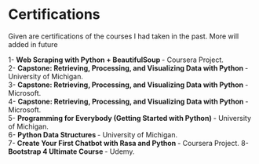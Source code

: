 # Certifications
Given are certifications of the courses I had taken in the past. More will added in future  

1- <strong> Web Scraping with Python + BeautifulSoup </strong> - Coursera Project.  
2- <strong> Capstone: Retrieving, Processing, and Visualizing Data with Python </strong> - University of Michigan.  
3- <strong> Capstone: Retrieving, Processing, and Visualizing Data with Python </strong> - Microsoft.  
4- <strong> Capstone: Retrieving, Processing, and Visualizing Data with Python </strong> - Microsoft.  
5- <strong> Programming for Everybody (Getting Started with Python) </strong> - University of Michigan.  
6- <strong> Python Data Structures </strong> - University of Michigan.  
7- <strong> Create Your First Chatbot with Rasa and Python </strong> - Coursera Project.
8- <strong> Bootstrap 4 Ultimate Course </strong> - Udemy.
